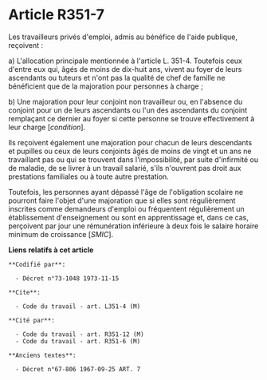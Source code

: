# Article R351-7

Les travailleurs privés d'emploi, admis au bénéfice de l'aide publique, reçoivent :

a) L'allocation principale mentionnée à l'article L. 351-4. Toutefois ceux d'entre eux qui, âgés de moins de dix-huit ans,
vivent au foyer de leurs ascendants ou tuteurs et n'ont pas la qualité de chef de famille ne bénéficient que de la majoration
pour personnes à charge ;

b) Une majoration pour leur conjoint non travailleur ou, en l'absence du conjoint pour un de leurs ascendants ou l'un des
ascendants du conjoint remplaçant ce dernier au foyer si cette personne se trouve effectivement à leur charge [*condition*].

Ils reçoivent également une majoration pour chacun de leurs descendants et pupilles ou ceux de leurs conjoints âgés de moins
de vingt et un ans ne travaillant pas ou qui se trouvent dans l'impossibilité, par suite d'infirmité ou de maladie, de se
livrer à un travail salarié, s'ils n'ouvrent pas droit aux prestations familiales ou à toute autre prestation.

Toutefois, les personnes ayant dépassé l'âge de l'obligation scolaire ne pourront faire l'objet d'une majoration que si elles
sont régulièrement inscrites comme demandeurs d'emploi ou fréquentent régulièrement un établissement d'enseignement ou sont
en apprentissage et, dans ce cas, perçoivent par jour une rémunération inférieure à deux fois le salaire horaire minimum de
croissance [*SMIC*].

**Liens relatifs à cet article**

	**Codifié par**:

	  - Décret n°73-1048 1973-11-15

	**Cite**:

	  - Code du travail - art. L351-4 (M)

	**Cité par**:

	  - Code du travail - art. R351-12 (M)
	  - Code du travail - art. R351-6 (M)

	**Anciens textes**:

	  - Décret n°67-806 1967-09-25 ART. 7
